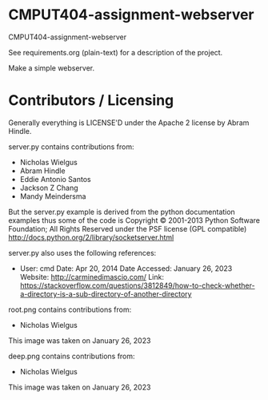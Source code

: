 CMPUT404-assignment-webserver
=============================

CMPUT404-assignment-webserver

See requirements.org (plain-text) for a description of the project.

Make a simple webserver.

Contributors / Licensing
========================

Generally everything is LICENSE'D under the Apache 2 license by Abram Hindle.

server.py contains contributions from:

* Nicholas Wielgus
* Abram Hindle
* Eddie Antonio Santos
* Jackson Z Chang
* Mandy Meindersma

But the server.py example is derived from the python documentation
examples thus some of the code is Copyright © 2001-2013 Python
Software Foundation; All Rights Reserved under the PSF license (GPL
compatible) http://docs.python.org/2/library/socketserver.html

server.py also uses the following references:
* User: cmd
  Date: Apr 20, 2014
  Date Accessed: January 26, 2023
  Website: http://carminedimascio.com/
  Link: https://stackoverflow.com/questions/3812849/how-to-check-whether-a-directory-is-a-sub-directory-of-another-directory

root.png contains contributions from:

* Nicholas Wielgus

This image was taken on January 26, 2023

deep.png contains contributions from:

* Nicholas Wielgus

This image was taken on January 26, 2023

